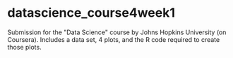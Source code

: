 # datascience_course4week1
Submission for the "Data Science" course by Johns Hopkins University (on Coursera). Includes a data set, 4 plots, and the R code required to create those plots.
